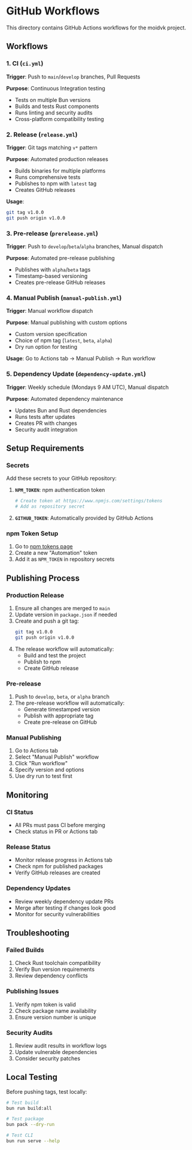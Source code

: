 # GitHub Workflows

This directory contains GitHub Actions workflows for the moidvk project.

## Workflows

### 1. CI (`ci.yml`)

**Trigger**: Push to `main`/`develop` branches, Pull Requests

**Purpose**: Continuous Integration testing

- Tests on multiple Bun versions
- Builds and tests Rust components
- Runs linting and security audits
- Cross-platform compatibility testing

### 2. Release (`release.yml`)

**Trigger**: Git tags matching `v*` pattern

**Purpose**: Automated production releases

- Builds binaries for multiple platforms
- Runs comprehensive tests
- Publishes to npm with `latest` tag
- Creates GitHub releases

**Usage**:

```bash
git tag v1.0.0
git push origin v1.0.0
```

### 3. Pre-release (`prerelease.yml`)

**Trigger**: Push to `develop`/`beta`/`alpha` branches, Manual dispatch

**Purpose**: Automated pre-release publishing

- Publishes with `alpha`/`beta` tags
- Timestamp-based versioning
- Creates pre-release GitHub releases

### 4. Manual Publish (`manual-publish.yml`)

**Trigger**: Manual workflow dispatch

**Purpose**: Manual publishing with custom options

- Custom version specification
- Choice of npm tag (`latest`, `beta`, `alpha`)
- Dry run option for testing

**Usage**: Go to Actions tab → Manual Publish → Run workflow

### 5. Dependency Update (`dependency-update.yml`)

**Trigger**: Weekly schedule (Mondays 9 AM UTC), Manual dispatch

**Purpose**: Automated dependency maintenance

- Updates Bun and Rust dependencies
- Runs tests after updates
- Creates PR with changes
- Security audit integration

## Setup Requirements

### Secrets

Add these secrets to your GitHub repository:

1. **`NPM_TOKEN`**: npm authentication token

   ```bash
   # Create token at https://www.npmjs.com/settings/tokens
   # Add as repository secret
   ```

2. **`GITHUB_TOKEN`**: Automatically provided by GitHub Actions

### npm Token Setup

1. Go to [npm tokens page](https://www.npmjs.com/settings/tokens)
2. Create a new "Automation" token
3. Add it as `NPM_TOKEN` in repository secrets

## Publishing Process

### Production Release

1. Ensure all changes are merged to `main`
2. Update version in `package.json` if needed
3. Create and push a git tag:
   ```bash
   git tag v1.0.0
   git push origin v1.0.0
   ```
4. The release workflow will automatically:
   - Build and test the project
   - Publish to npm
   - Create GitHub release

### Pre-release

1. Push to `develop`, `beta`, or `alpha` branch
2. The pre-release workflow will automatically:
   - Generate timestamped version
   - Publish with appropriate tag
   - Create pre-release on GitHub

### Manual Publishing

1. Go to Actions tab
2. Select "Manual Publish" workflow
3. Click "Run workflow"
4. Specify version and options
5. Use dry run to test first

## Monitoring

### CI Status

- All PRs must pass CI before merging
- Check status in PR or Actions tab

### Release Status

- Monitor release progress in Actions tab
- Check npm for published packages
- Verify GitHub releases are created

### Dependency Updates

- Review weekly dependency update PRs
- Merge after testing if changes look good
- Monitor for security vulnerabilities

## Troubleshooting

### Failed Builds

1. Check Rust toolchain compatibility
2. Verify Bun version requirements
3. Review dependency conflicts

### Publishing Issues

1. Verify npm token is valid
2. Check package name availability
3. Ensure version number is unique

### Security Audits

1. Review audit results in workflow logs
2. Update vulnerable dependencies
3. Consider security patches

## Local Testing

Before pushing tags, test locally:

```bash
# Test build
bun run build:all

# Test package
bun pack --dry-run

# Test CLI
bun run serve --help
```
